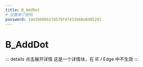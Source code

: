 ```yaml
---
title: B_AddDot
# 设置单个密码
password: 14e1b600b1fd579f47433b88e8d85291
---
```



# B_AddDot

::: details 点击展开详情
这是一个详情块，在 IE / Edge 中不生效
:::